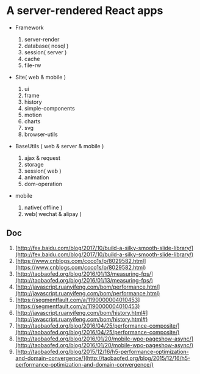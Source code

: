 
# A server-rendered React apps

* Framework
  1. server-render
  2. database( nosql )
  3. session( server )
  4. cache
  5. file-rw

* Site( web & mobile )
  1. ui
  2. frame
  3. history
  4. simple-components
  5. motion
  6. charts
  7. svg
  8. browser-utils

* BaseUtils ( web & server & mobile )
  1. ajax & request
  2. storage
  3. session( web )
  4. animation
  5. dom-operation

* mobile
  1. native( offline )
  2. web( wechat & alipay )


## Doc

1. [http://fex.baidu.com/blog/2017/10/build-a-silky-smooth-slide-library/](http://fex.baidu.com/blog/2017/10/build-a-silky-smooth-slide-library/)
2. [https://www.cnblogs.com/coco1s/p/8029582.html](https://www.cnblogs.com/coco1s/p/8029582.html)
3. [http://taobaofed.org/blog/2016/01/13/measuring-fps/](http://taobaofed.org/blog/2016/01/13/measuring-fps/)
4. [http://javascript.ruanyifeng.com/bom/performance.html](http://javascript.ruanyifeng.com/bom/performance.html)
5. [https://segmentfault.com/a/1190000004010453](https://segmentfault.com/a/1190000004010453)
6. [http://javascript.ruanyifeng.com/bom/history.html#](http://javascript.ruanyifeng.com/bom/history.html#)
7. [http://taobaofed.org/blog/2016/04/25/performance-composite/](http://taobaofed.org/blog/2016/04/25/performance-composite/)
8. [http://taobaofed.org/blog/2016/01/20/mobile-wpo-pageshow-async/](http://taobaofed.org/blog/2016/01/20/mobile-wpo-pageshow-async/)
9. [http://taobaofed.org/blog/2015/12/16/h5-performance-optimization-and-domain-convergence/](http://taobaofed.org/blog/2015/12/16/h5-performance-optimization-and-domain-convergence/)
